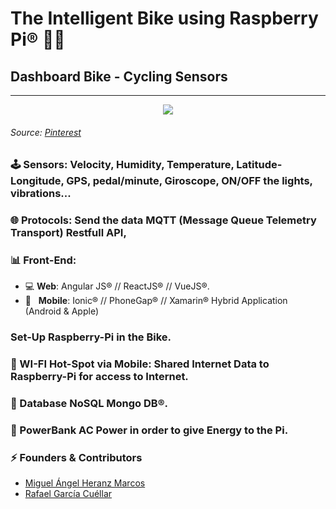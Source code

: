 # The Intelligent Bike using Raspberry Pi&#174; 🧠🚴‍
## Dashboard Bike - Cycling Sensors
---

<p align="center">
  <img src="https://github.com/Sanperolo/The-Intelligent-Bike/blob/master/images/The%20Intelligent%20Bike.jpg"/>
</p>

###### Source: [Pinterest](https://www.pinterest.es/pin/410038741048443620)

### 🕹️ Sensors: Velocity, Humidity, Temperature, Latitude-Longitude, GPS, pedal/minute, Giroscope, ON/OFF the lights, vibrations...
### 🌐 Protocols: Send the data MQTT (Message Queue Telemetry Transport) Restfull API, 
### 📊 Front-End:  
- 💻 **Web**: Angular JS&#174; // ReactJS&#174; // VueJS&#174;.
- 📱 &nbsp; **Mobile**: Ionic&#174; // PhoneGap&#174; // Xamarin&#174; Hybrid Application (Android & Apple)
### Set-Up Raspberry-Pi in the Bike.
### 📡 WI-FI Hot-Spot via Mobile: Shared Internet Data to Raspberry-Pi for access to Internet.
### 🍃 Database NoSQL Mongo DB&#174;.
### 🔌 PowerBank AC Power in order to give Energy to the Pi. 

### ⚡ Founders & Contributors
- [Miguel Ángel Heranz Marcos](https://github.com/Sanperolo)
- [Rafael García Cuéllar](https://github.com/rafagarciac)
